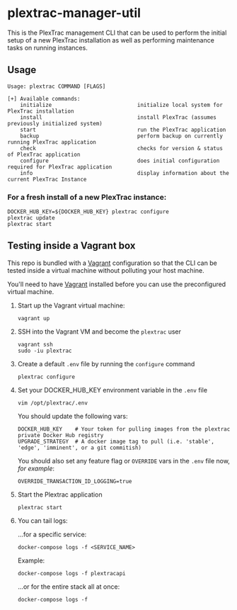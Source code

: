 # plextrac-manager-util

This is the PlexTrac management CLI that can be used to perform the initial setup of a new PlexTrac installation as well as performing maintenance tasks on running instances.

## Usage

    Usage: plextrac COMMAND [FLAGS]

    [+] Available commands:
        initialize                           initialize local system for PlexTrac installation
        install                              install PlexTrac (assumes previously initialized system)
        start                                run the PlexTrac application
        backup                               perform backup on currently running PlexTrac application
        check                                checks for version & status of PlexTrac application
        configure                            does initial configuration required for PlexTrac application
        info                                 display information about the current PlexTrac Instance

### For a fresh install of a new PlexTrac instance:

    DOCKER_HUB_KEY=${DOCKER_HUB_KEY} plextrac configure
    plextrac update
    plextrac start

## Testing inside a Vagrant box

This repo is bundled with a [Vagrant](https://www.vagrantup.com/) configuration so that the CLI can be tested inside a virtual machine without polluting your host machine.

You'll need to have [Vagrant](https://www.vagrantup.com/) installed before you can use the preconfigured virtual machine.

1.  Start up the Vagrant virtual machine:

        vagrant up

2.  SSH into the Vagrant VM and become the `plextrac` user

        vagrant ssh
        sudo -iu plextrac

3.  Create a default `.env` file by running the `configure` command

        plextrac configure

4.  Set your DOCKER_HUB_KEY environment variable in the `.env` file

        vim /opt/plextrac/.env

    You should update the following vars:

        DOCKER_HUB_KEY    # Your token for pulling images from the plextrac private Docker Hub registry
        UPGRADE_STRATEGY  # A docker image tag to pull (i.e. 'stable', 'edge', 'imminent', or a git commitish)

    You should also set any feature flag or `OVERRIDE` vars in the `.env` file now, _for example_:

        OVERRIDE_TRANSACTION_ID_LOGGING=true

5.  Start the Plextrac application

        plextrac start

6.  You can tail logs:

    ...for a specific service:

        docker-compose logs -f <SERVICE_NAME>

    Example:

        docker-compose logs -f plextracapi

    ...or for the entire stack all at once:

        docker-compose logs -f
